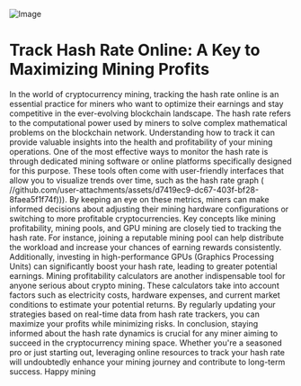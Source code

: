
![Image](https://github.com/user-attachments/assets/d7419ec9-dc67-403f-bf28-8faea5f1f74f)
# Track Hash Rate Online: A Key to Maximizing Mining Profits
In the world of cryptocurrency mining, tracking the hash rate online is an essential practice for miners who want to optimize their earnings and stay competitive in the ever-evolving blockchain landscape. The hash rate refers to the computational power used by miners to solve complex mathematical problems on the blockchain network. Understanding how to track it can provide valuable insights into the health and profitability of your mining operations.
One of the most effective ways to monitor the hash rate is through dedicated mining software or online platforms specifically designed for this purpose. These tools often come with user-friendly interfaces that allow you to visualize trends over time, such as the hash rate graph ( //github.com/user-attachments/assets/d7419ec9-dc67-403f-bf28-8faea5f1f74f))). By keeping an eye on these metrics, miners can make informed decisions about adjusting their mining hardware configurations or switching to more profitable cryptocurrencies.
Key concepts like mining profitability, mining pools, and GPU mining are closely tied to tracking the hash rate. For instance, joining a reputable mining pool can help distribute the workload and increase your chances of earning rewards consistently. Additionally, investing in high-performance GPUs (Graphics Processing Units) can significantly boost your hash rate, leading to greater potential earnings.
Mining profitability calculators are another indispensable tool for anyone serious about crypto mining. These calculators take into account factors such as electricity costs, hardware expenses, and current market conditions to estimate your potential returns. By regularly updating your strategies based on real-time data from hash rate trackers, you can maximize your profits while minimizing risks.
In conclusion, staying informed about the hash rate dynamics is crucial for any miner aiming to succeed in the cryptocurrency mining space. Whether you're a seasoned pro or just starting out, leveraging online resources to track your hash rate will undoubtedly enhance your mining journey and contribute to long-term success. Happy mining
